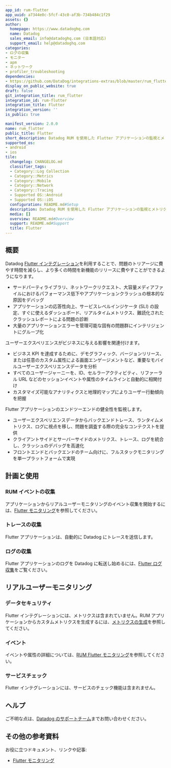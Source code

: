 ```yaml
---
app_id: rum-flutter
app_uuid: a7344e0c-5fcf-43c0-af3b-734b484c1f29
assets: {}
author:
  homepage: https://www.datadoghq.com
  name: Datadog
  sales_email: info@datadoghq.com (日本語対応)
  support_email: help@datadoghq.com
categories:
- ログの収集
- モニター
- apm
- ネットワーク
- profiler_troubleshooting
dependencies:
- https://github.com/DataDog/integrations-extras/blob/master/rum_flutter/README.md
display_on_public_website: true
draft: false
git_integration_title: rum_flutter
integration_id: rum-flutter
integration_title: Flutter
integration_version: ''
is_public: true

manifest_version: 2.0.0
name: rum_flutter
public_title: Flutter
short_description: Datadog RUM を使用した Flutter アプリケーションの監視とメトリクス生成
supported_os:
- android
- ios
tile:
  changelog: CHANGELOG.md
  classifier_tags:
  - Category::Log Collection
  - Category::Metrics
  - Category::Mobile
  - Category::Network
  - Category::Tracing
  - Supported OS::Android
  - Supported OS::iOS
  configuration: README.md#Setup
  description: Datadog RUM を使用した Flutter アプリケーションの監視とメトリクス生成
  media: []
  overview: README.md#Overview
  support: README.md#Support
  title: Flutter
---
```


<!--  SOURCED FROM https://github.com/DataDog/integrations-extras -->


## 概要

Datadog [Flutter インテグレーション][1]を利用することで、問題のトリアージに費やす時間を減らし、より多くの時間を新機能のリリースに費やすことができるようになります。

- サードパーティライブラリ、ネットワークリクエスト、大容量メディアファイルにおけるパフォーマンス低下やアプリケーションクラッシュの根本的な原因をデバッグ
- アプリケーションの応答性向上、サービスレベルインジケータ (SLI) の設定、すぐに使えるダッシュボード、リアルタイムメトリクス、難読化されたクラッシュレポートによる問題の診断
- 大量のアプリケーションエラーを管理可能な固有の問題群にインテリジェントにグループ化

ユーザーエクスペリエンスがビジネスに与える影響を関連付けます。

- ビジネス KPI を達成するために、デモグラフィック、バージョンリリース、または任意のカスタム属性による画面エンゲージメントなど、重要なモバイルユーザーエクスペリエンスデータを分析
- すべてのユーザージャーニーを、ID、セルラーアクティビティ、リファーラル URL などのセッションイベントや属性のタイムラインと自動的に相関付け
- カスタマイズ可能なアナリティクスと地理的マップによりユーザー行動傾向を把握

Flutter アプリケーションのエンドツーエンドの健全性を監視します。

- ユーザーエクスペリエンスデータからバックエンドトレース、ランタイムメトリクス、ログに視点を移し、問題を調査する際の完全なコンテクストを提供
- クライアントサイドとサーバーサイドのメトリクス、トレース、ログを統合し、クラッシュのデバッグを高速化
- フロントエンドとバックエンドのチーム向けに、フルスタックモニタリングを単一プラットフォームで実現


## 計画と使用

### RUM イベントの収集

アプリケーションからリアルユーザーモニタリングのイベント収集を開始するには、[Flutter モニタリング][2]を参照してください。

### トレースの収集

Flutter アプリケーションは、自動的に Datadog にトレースを送信します。

### ログの収集

Flutter アプリケーションのログを Datadog に転送し始めるには、[Flutter ログ収集][3]をご覧ください。

## リアルユーザーモニタリング

### データセキュリティ

Flutter インテグレーションには、メトリクスは含まれていません。RUM アプリケーションからカスタムメトリクスを生成するには、[メトリクスの生成][4]を参照してください。

### イベント

イベントや属性の詳細については、[RUM Flutter モニタリング][5]を参照してください。

### サービスチェック

Flutter インテグレーションには、サービスのチェック機能は含まれません。

## ヘルプ

ご不明な点は、[Datadog のサポートチーム][6]までお問い合わせください。

## その他の参考資料

お役に立つドキュメント、リンクや記事:

- [Flutter モニタリング][5]



[1]: https://app.datadoghq.com/integrations/rum-flutter
[2]: https://docs.datadoghq.com/ja/real_user_monitoring/flutter/#setup
[3]: https://docs.datadoghq.com/ja/logs/log_collection/flutter/
[4]: https://docs.datadoghq.com/ja/real_user_monitoring/generate_metrics
[5]: https://docs.datadoghq.com/ja/real_user_monitoring/flutter/
[6]: https://docs.datadoghq.com/ja/help/
